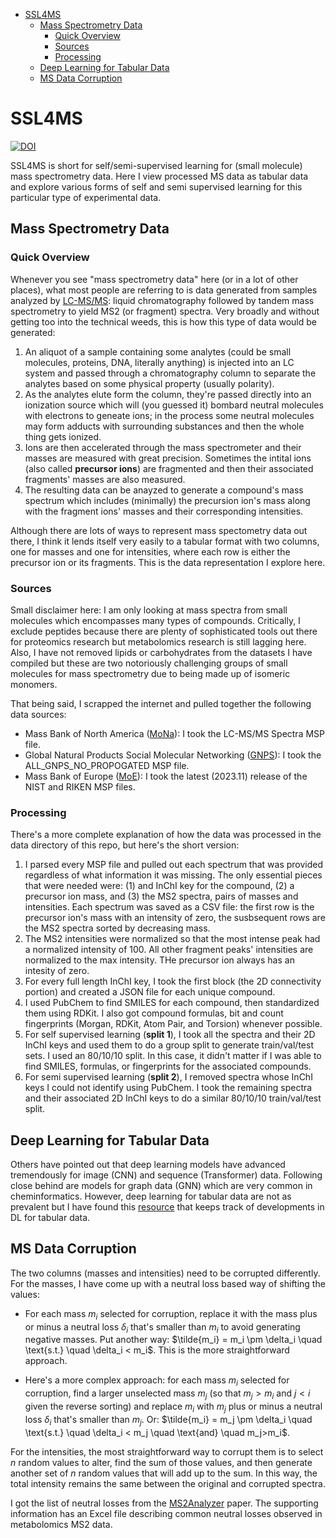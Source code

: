 <!-- @import "[TOC]" {cmd="toc" depthFrom=1 depthTo=6 orderedList=False} -->

<!-- code_chunk_output -->

- [SSL4MS](#ssl4ms)
  - [Mass Spectrometry Data](#mass-spectrometry-data)
    - [Quick Overview](#quick-overview)
    - [Sources](#sources)
    - [Processing](#processing)
  - [Deep Learning for Tabular Data](#deep-learning-for-tabular-data)
  - [MS Data Corruption](#ms-data-corruption)

<!-- /code_chunk_output -->


# SSL4MS
[![DOI](https://zenodo.org/badge/721344082.svg)](https://zenodo.org/doi/10.5281/zenodo.10419946)

SSL4MS is short for self/semi-supervised learning for (small molecule) mass spectrometry data. Here I view processed MS data as tabular data and explore various forms of self and semi supervised learning for this particular type of experimental data.


## Mass Spectrometry Data

### Quick Overview
Whenever you see "mass spectrometry data" here (or in a lot of other places), what most people are referring to is data generated from samples analyzed by [LC-MS/MS](https://en.wikipedia.org/wiki/Liquid_chromatography–mass_spectrometry): liquid chromatography followed by tandem mass spectrometry to yield MS2 (or fragment) spectra. Very broadly and without getting too into the technical weeds, this is how this type of data would be generated:
1. An aliquot of a sample containing some analytes (could be small molecules, proteins, DNA, literally anything) is injected into an LC system and passed through a chromatography column to separate the analytes based on some physical property (usually polarity).
2. As the analytes elute form the column, they're passed directly into an ionization source which will (you guessed it) bombard neutral molecules with electrons to geneate ions; in the process some neutral molecules may form adducts with surrounding substances and then the whole thing gets ionized.
3. Ions are then accelerated through the mass spectrometer and their masses are measured with great precision. Sometimes the intital ions (also called **precursor ions**) are fragmented and then their associated fragments' masses are also measured.
4. The resulting data can be anayzed to generate a compound's mass spectrum which includes (minimally) the precursion ion's mass along with the fragment ions' masses and their corresponding intensities.

Although there are lots of ways to represent mass spectometry data out there, I think it lends itself very easily to a tabular format with two columns, one for masses and one for intensities, where each row is either the precursor ion or its fragments. This is the data representation I explore here.

### Sources
Small disclaimer here: I am only looking at mass spectra from small molecules which encompasses many types of compounds. Critically, I exclude peptides because there are plenty of sophisticated tools out there for proteomics research but metabolomics research is still lagging here. Also, I have not removed lipids or carbohydrates from the datasets I have compiled but these are two notoriously challenging groups of small molecules for mass spectrometry due to being made up of isomeric monomers.

That being said, I scrapped the internet and pulled together the following data sources:
* Mass Bank of North America ([MoNa](https://mona.fiehnlab.ucdavis.edu/downloads)): I took the LC-MS/MS Spectra MSP file.
* Global Natural Products Social Molecular Networking ([GNPS](https://gnps-external.ucsd.edu/gnpslibrary)): I took the ALL_GNPS_NO_PROPOGATED MSP file.
* Mass Bank of Europe ([MoE](https://github.com/MassBank/MassBank-data/releases/)): I took the latest (2023.11) release of the NIST and RIKEN MSP files.

### Processing
There's a more complete explanation of how the data was processed in the data directory of this repo, but here's the short version:
1. I parsed every MSP file and pulled out each spectrum that was provided regardless of what information it was missing. The only essential pieces that were needed were: (1) and InChI key for the compound, (2) a precursor ion mass, and (3) the MS2 spectra, pairs of masses and intensities. Each spectrum was saved as a CSV file: the first row is the precursor ion's mass with an intensity of zero, the susbsequent rows are the MS2 spectra sorted by decreasing mass.
2. The MS2 intensities were normalized so that the most intense peak had a normalized intensity of 100. All other fragment peaks' intensities are normalized to the max intensity. THe precursor ion always has an intesity of zero.
3. For every full length InChI key, I took the first block (the 2D connectivity portion) and created a JSON file for each unique compound. 
4. I used PubChem to find SMILES for each compound, then standardized them using RDKit. I also got compound formulas, bit and count fingerprints (Morgan, RDKit, Atom Pair, and Torsion) whenever possible.
5. For self supervised learning (**split 1**), I took all the spectra and their 2D InChI keys and used them to do a group split to generate train/val/test sets. I used an 80/10/10 split. In this case, it didn't matter if I was able to find SMILES, formulas, or fingerprints for the associated compounds.
6. For semi supervised learning (**split 2**), I removed spectra whose InChI keys I could not identify using PubChem. I took the remaining spectra and their associated 2D InChI keys to do a similar 80/10/10 train/val/test split.

## Deep Learning for Tabular Data
Others have pointed out that deep learning models have advanced tremendously for image (CNN) and sequence (Transformer) data. Following close behind are models for graph data (GNN) which are very common in cheminformatics. However, deep learning for tabular data are not as prevalent but I have found this [resource](https://github.com/wwweiwei/awesome-self-supervised-learning-for-tabular-data) that keeps track of developments in DL for tabular data.



## MS Data Corruption
The two columns (masses and intensities) need to be corrupted differently. For the masses, I have come up with a neutral loss based way of shifting the values:
* For each mass $m_i$ selected for corruption, replace it with the mass plus or minus a neutral loss $\delta_i$ that's smaller than $m_i$ to avoid generating negative masses. Put another way: $`\tilde{m_i} = m_i \pm \delta_i \quad \text{s.t.} \quad \delta_i < m_i`$. This is the more straightforward approach.

* Here's a more complex approach: for each mass $m_i$ selected for corruption, find a larger unselected mass $m_j$ (so that $`m_j > m_i`$ and $`j<i`$ given the reverse sorting) and replace $m_i$ with $m_j$ plus or minus a neutral loss $\delta_i$ that's smaller than $m_j$. Or: $`\tilde{m_i} = m_j \pm \delta_i \quad \text{s.t.} \quad \delta_i < m_j \quad \text{and} \quad m_j>m_i`$.

For the intensities, the most straightforward way to corrupt them is to select $n$ random values to alter, find the sum of those values, and then generate another set of $n$ random values that will add up to the sum. In this way, the total intensity remains the same between the original and corrupted spectra.

I got the list of neutral losses from the [MS2Analyzer](https://pubs.acs.org/doi/10.1021/ac502818e) paper. The supporting information has an Excel file describing common neutral losses observed in metabolomics MS2 data.